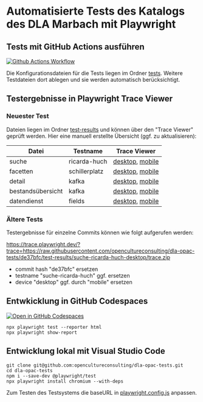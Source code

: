 # Automatisierte Tests des Katalogs des DLA Marbach mit Playwright

## Tests mit GitHub Actions ausführen

[![Github Actions Workflow](https://github.com/opencultureconsulting/dla-opac-tests/actions/workflows/playwright.yml/badge.svg)](https://github.com/opencultureconsulting/dla-opac-tests/actions/workflows/playwright.yml)

Die Konfigurationsdateien für die Tests liegen im Ordner [tests](tests). Weitere Testdateien dort ablegen und sie werden automatisch berücksichtigt.

## Testergebnisse in Playwright Trace Viewer

### Neuester Test

Dateien liegen im Ordner [test-results](test-results) und können über den "Trace Viewer" geprüft werden. Hier eine manuell erstellte Übersicht (ggf. zu aktualisieren):

| Datei    | Testname           | Trace Viewer |
| -------- | ------------------ | ------------ |
| suche    | ricarda-huch       | [desktop](https://trace.playwright.dev/?trace=https://raw.githubusercontent.com/opencultureconsulting/dla-opac-tests/refs/heads/main/test-results/suche-ricarda-huch-desktop/trace.zip), [mobile](https://trace.playwright.dev/?trace=https://raw.githubusercontent.com/opencultureconsulting/dla-opac-tests/refs/heads/main/test-results/suche-ricarda-huch-mobile/trace.zip) |
| facetten    | schillerplatz       | [desktop](https://trace.playwright.dev/?trace=https://raw.githubusercontent.com/opencultureconsulting/dla-opac-tests/refs/heads/main/test-results/facetten-schillerplatz-desktop/trace.zip), [mobile](https://trace.playwright.dev/?trace=https://raw.githubusercontent.com/opencultureconsulting/dla-opac-tests/refs/heads/main/test-results/facetten-schillerplatz-mobile/trace.zip) |
| detail   | kafka              | [desktop](https://trace.playwright.dev/?trace=https://raw.githubusercontent.com/opencultureconsulting/dla-opac-tests/refs/heads/main/test-results/detail-kafka-desktop/trace.zip), [mobile](https://trace.playwright.dev/?trace=https://raw.githubusercontent.com/opencultureconsulting/dla-opac-tests/refs/heads/main/test-results/detail-kafka-mobile/trace.zip) |
| bestandsübersicht   | kafka              | [desktop](https://trace.playwright.dev/?trace=https://raw.githubusercontent.com/opencultureconsulting/dla-opac-tests/refs/heads/main/test-results/bestandsübersicht-kafka-desktop/trace.zip), [mobile](https://trace.playwright.dev/?trace=https://raw.githubusercontent.com/opencultureconsulting/dla-opac-tests/refs/heads/main/test-results/bestandsübersicht-kafka-mobile/trace.zip) |
| datendienst   | fields              | [desktop](https://trace.playwright.dev/?trace=https://raw.githubusercontent.com/opencultureconsulting/dla-opac-tests/refs/heads/main/test-results/datendienst-fields-desktop/trace.zip), [mobile](https://trace.playwright.dev/?trace=https://raw.githubusercontent.com/opencultureconsulting/dla-opac-tests/refs/heads/main/test-results/datendienst-fields-mobile/trace.zip) |

### Ältere Tests

Testergebnisse für einzelne Commits können wie folgt aufgerufen werden:

https://trace.playwright.dev/?trace=https://raw.githubusercontent.com/opencultureconsulting/dla-opac-tests/de37bfc/test-results/suche-ricarda-huch-desktop/trace.zip

* commit hash "de37bfc" ersetzen
* testname "suche-ricarda-huch" ggf. ersetzen
* device "desktop" ggf. durch "mobile" ersetzen

## Entwkicklung in GitHub Codespaces

[![Open in GitHub Codespaces](https://github.com/codespaces/badge.svg)](https://codespaces.new/opencultureconsulting/dla-opac-tests)

```
npx playwright test --reporter html
npx playwright show-report
```

## Entwicklung lokal mit Visual Studio Code

```
git clone git@github.com:opencultureconsulting/dla-opac-tests.git
cd dla-opac-tests
npm i --save-dev @playwright/test
npx playwright install chromium --with-deps
```

Zum Testen des Testsystems die baseURL in [playwright.config.js](playwright.config.js) anpassen.

